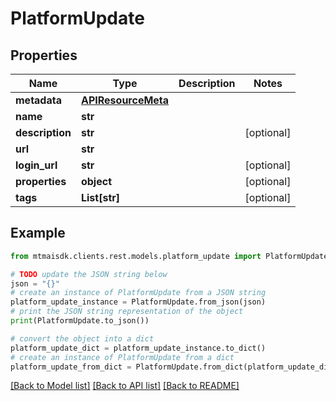 # PlatformUpdate


## Properties

Name | Type | Description | Notes
------------ | ------------- | ------------- | -------------
**metadata** | [**APIResourceMeta**](APIResourceMeta.md) |  | 
**name** | **str** |  | 
**description** | **str** |  | [optional] 
**url** | **str** |  | 
**login_url** | **str** |  | [optional] 
**properties** | **object** |  | [optional] 
**tags** | **List[str]** |  | [optional] 

## Example

```python
from mtmaisdk.clients.rest.models.platform_update import PlatformUpdate

# TODO update the JSON string below
json = "{}"
# create an instance of PlatformUpdate from a JSON string
platform_update_instance = PlatformUpdate.from_json(json)
# print the JSON string representation of the object
print(PlatformUpdate.to_json())

# convert the object into a dict
platform_update_dict = platform_update_instance.to_dict()
# create an instance of PlatformUpdate from a dict
platform_update_from_dict = PlatformUpdate.from_dict(platform_update_dict)
```
[[Back to Model list]](../README.md#documentation-for-models) [[Back to API list]](../README.md#documentation-for-api-endpoints) [[Back to README]](../README.md)


